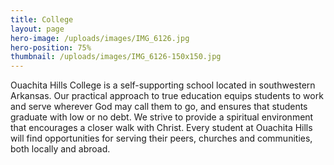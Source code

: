 ```yaml
---
title: College
layout: page
hero-image: /uploads/images/IMG_6126.jpg
hero-position: 75%
thumbnail: /uploads/images/IMG_6126-150x150.jpg
---
```


Ouachita Hills College is a self-supporting school located in southwestern Arkansas.  Our practical approach to true 
education equips students to work and serve wherever God may call them to go, and ensures that students graduate with 
low or no debt. We strive to provide a spiritual environment that encourages a closer walk with Christ. Every student 
at Ouachita Hills will find opportunities for serving their peers, churches and communities, both locally and abroad.